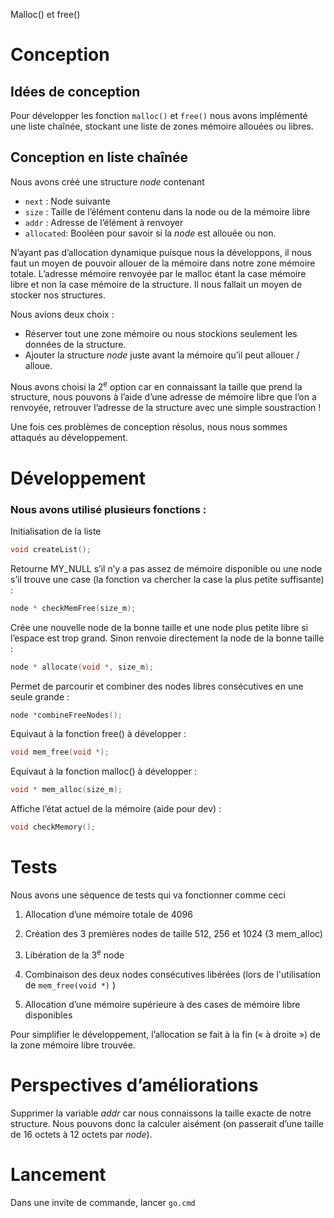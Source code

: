 Malloc() et free()

Conception
==========

Idées de conception
-------------------

Pour développer les fonction <code>malloc()</code> et <code>free()</code> nous avons implémenté une liste chaînée, stockant une liste de zones mémoire allouées ou libres.

Conception en liste chaînée
---------------------------

Nous avons créé une structure *node* contenant

-   <code>next</code> : Node suivante
-   <code>size</code> : Taille de l’élément contenu dans la node ou de la mémoire libre
-   <code>addr</code> : Adresse de l’élément à renvoyer
-   <code>allocated</code>: Booléen pour savoir si la *node* est allouée ou non.

N’ayant pas d’allocation dynamique puisque nous la développons, il nous faut un moyen de pouvoir allouer de la mémoire dans notre zone mémoire totale. L’adresse mémoire renvoyée par le malloc étant la case mémoire libre et non la case mémoire de la structure. Il nous fallait un moyen de stocker nos structures.

Nous avions deux choix :

-   Réserver tout une zone mémoire ou nous stockions seulement les données de la structure.
-   Ajouter la structure *node* juste avant la mémoire qu’il peut allouer / alloue.

Nous avons choisi la 2<sup>e</sup> option car en connaissant la taille que prend la structure, nous pouvons à l’aide d’une adresse de mémoire libre que l’on a renvoyée, retrouver l’adresse de la structure avec une simple soustraction !

Une fois ces problèmes de conception résolus, nous nous sommes attaqués au développement.

Développement
=============

### Nous avons utilisé plusieurs fonctions :

Initialisation de la liste
```c
void createList();
```

Retourne MY_NULL  s’il n’y a pas assez de mémoire disponible ou une node s’il trouve une case (la fonction va chercher la case la plus petite suffisante) :
```c
node * checkMemFree(size_m);
```

Crée une nouvelle node de la bonne taille et une node plus petite libre si l’espace est trop grand. Sinon renvoie directement la node de la bonne taille :
```c
node * allocate(void *, size_m);
```

Permet de parcourir et combiner des nodes libres consécutives en une seule grande : 
```c
node *combineFreeNodes();
```

Equivaut à la fonction free() à développer :
```c
void mem_free(void *); 
```

Equivaut à la fonction malloc() à développer :
```c
void * mem_alloc(size_m);
```

Affiche l’état actuel de la mémoire (aide pour dev) :
```c
void checkMemory();
```

Tests
=====

Nous avons une séquence de tests qui va fonctionner comme ceci

1.  Allocation d’une mémoire totale de 4096
2.  Création des 3 premières nodes de taille 512, 256 et 1024 (3 mem_alloc)
3.  Libération de la 3<sup>e</sup> node
4.  Combinaison des deux nodes consécutives libérées (lors de l'utilisation de <code>mem_free(void *)</code> )

1.  Allocation d’une mémoire supérieure à des cases de mémoire libre disponibles

Pour simplifier le développement, l’allocation se fait à la fin (« à droite ») de la zone mémoire libre trouvée.

Perspectives d’améliorations
============================

Supprimer la variable *addr* car nous connaissons la taille exacte de notre structure. Nous pouvons donc la calculer aisément (on passerait d’une taille de 16 octets à 12 octets par *node*).


Lancement
=========

Dans une invite de commande, lancer `go.cmd`
